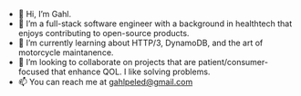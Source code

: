- 👋 Hi, I’m Gahl.
- 👀 I’m a full-stack software engineer with a background in healthtech that enjoys contributing to open-source products.
- 🌱 I’m currently learning about HTTP/3, DynamoDB, and the art of motorcycle maintanence.
- 💞️ I’m looking to collaborate on projects that are patient/consumer-focused that enhance QOL. I like solving problems.
- 📫 You can reach me at gahlpeled@gmail.com

<!---
GP3-RS/GP3-RS is a ✨ special ✨ repository because its `README.md` (this file) appears on your GitHub profile.
You can click the Preview link to take a look at your changes.
--->
